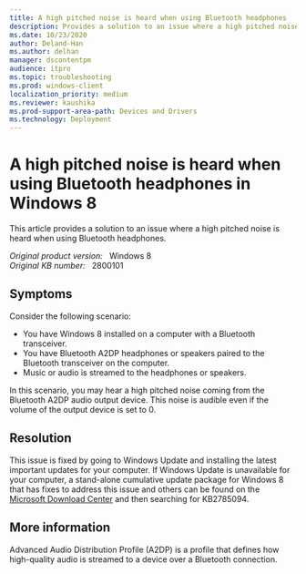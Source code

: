 ```yaml
---
title: A high pitched noise is heard when using Bluetooth headphones
description: Provides a solution to an issue where a high pitched noise is heard when using Bluetooth headphones.
ms.date: 10/23/2020
author: Deland-Han 
ms.author: delhan
manager: dscontentpm
audience: itpro
ms.topic: troubleshooting
ms.prod: windows-client
localization_priority: medium
ms.reviewer: kaushika
ms.prod-support-area-path: Devices and Drivers
ms.technology: Deployment
---
```

# A high pitched noise is heard when using Bluetooth headphones in Windows 8

This article provides a solution to an issue where a high pitched noise is heard when using Bluetooth headphones.

_Original product version:_ &nbsp; Windows 8  
_Original KB number:_ &nbsp; 2800101

## Symptoms

Consider the following scenario:

- You have Windows 8 installed on a computer with a Bluetooth transceiver.
- You have Bluetooth A2DP headphones or speakers paired to the Bluetooth transceiver on the computer.
- Music or audio is streamed to the headphones or speakers.

In this scenario, you may hear a high pitched noise coming from the Bluetooth A2DP audio output device. This noise is audible even if the volume of the output device is set to 0.

## Resolution

This issue is fixed by going to Windows Update and installing the latest important updates for your computer. If Windows Update is unavailable for your computer, a stand-alone cumulative update package for Windows 8 that has fixes to address this issue and others can be found on the [Microsoft Download Center](https://download.microsoft.com/) and then searching for KB2785094.

## More information

Advanced Audio Distribution Profile (A2DP) is a profile that defines how high-quality audio is streamed to a device over a Bluetooth connection.
